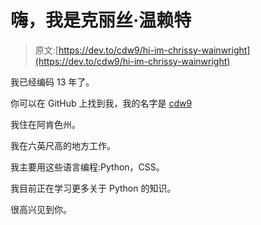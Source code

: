 # 嗨，我是克丽丝·温赖特

> 原文:[https://dev.to/cdw9/hi-im-chrissy-wainwright](https://dev.to/cdw9/hi-im-chrissy-wainwright)

我已经编码 13 年了。

你可以在 GitHub 上找到我，我的名字是 [cdw9](https://github.com/cdw9)

我住在阿肯色州。

我在六英尺高的地方工作。

我主要用这些语言编程:Python，CSS。

我目前正在学习更多关于 Python 的知识。

很高兴见到你。